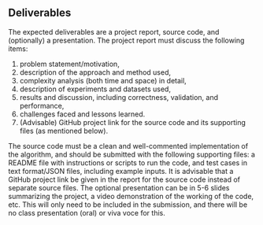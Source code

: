 ## Deliverables

The expected deliverables are a project report, source code, and (optionally) a presentation.
The project report must discuss the following items:
1. problem statement/motivation,
2. description of the approach and method used,
3. complexity analysis (both time and space) in detail,
4. description of experiments and datasets used,
5. results and discussion, including correctness, validation, and performance,
6. challenges faced and lessons learned.
7. (Advisable) GitHub project link for the source code and its supporting files (as mentioned below).


The source code must be a clean and well-commented implementation of the algorithm, and should be
submitted with the following supporting files: a README file with instructions or scripts to run the code,
and test cases in text format/JSON files, including example inputs. It is advisable that a GitHub project
link be given in the report for the source code instead of separate source files.
The optional presentation can be in 5-6 slides summarizing the project, a video demonstration of the
working of the code, etc. This will only need to be included in the submission, and there will be no class
presentation (oral) or viva voce for this.